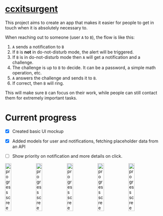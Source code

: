 # [ccxitsurgent](https://ccextractor.org/public/gsoc/2023/itsurgent/)

This project aims to create an app that makes it easier for people to get in touch when it is absolutely necessary to. 

When reaching out to someone (user `A` to `B`), the flow is like this:
1. `A` sends a notification to `B`
2. If `B` is **not** in do-not-disturb mode, the alert will be triggered.
3. If `B` is in do-not-disturb mode then `A` will get a notification and a challenge.
4. The challenge is up to `B` to decide. It can be a password, a simple math operation, etc.
5. `A` answers the challenge and sends it to `B`.
6. If correct, then `B` will ring.

This will make sure `B` can focus on their work, while people can still contact them for extremely important tasks.

# Current progress
- [x] Created basic UI mockup
- [x] Added models for user and notifications, fetching placeholder data from an API
- [ ] Show priority on notification and more details on click.


<img src="https://user-images.githubusercontent.com/61899816/226570860-f46b83ec-09e2-46c1-9479-1f1cf2a389bd.png" width="20%" alt="progress screenshot"><img src="https://user-images.githubusercontent.com/61899816/226570880-43d84ea7-3439-4a31-99e9-6578eebbb700.png" width="20%" alt="progress screenshot"><img src="https://user-images.githubusercontent.com/61899816/226570895-ffa9ca91-9293-4480-bb04-8b90c86cc12a.png" width="20%" alt="progress screenshot"><img src="https://user-images.githubusercontent.com/61899816/226570902-75e43c19-7c9c-4924-b93e-7c08b5d47455.png" width="20%" alt="progress screenshot"><img src="https://user-images.githubusercontent.com/61899816/226570889-f47f1c1a-a218-4738-a9e5-5a3ff93b3e65.png" width="20%" alt="progress screenshot">
